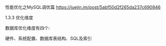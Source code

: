 

性能优化之MySQL调优篇
https://juejin.im/post/5abf50d2f265da237c690846


1.3.3 优化维度

数据库优化维度有四个:

硬件、系统配置、数据库表结构、SQL及索引

